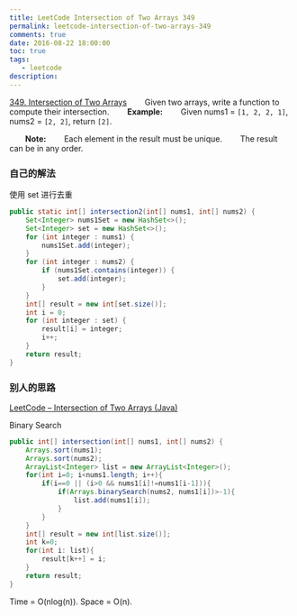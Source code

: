 ```yaml
---
title: LeetCode Intersection of Two Arrays 349
permalink: leetcode-intersection-of-two-arrays-349
comments: true
date: 2016-08-22 18:00:00
toc: true
tags:
   - leetcode
description:
---
```

[349. Intersection of Two Arrays](https://leetcode.com/problems/intersection-of-two-arrays/)
&emsp;&emsp;Given two arrays, write a function to compute their intersection.
&emsp;&emsp;**Example:**
&emsp;&emsp;Given nums1 = `[1, 2, 2, 1]`, nums2 = `[2, 2]`, return `[2]`.
<!-- more -->
&emsp;&emsp;**Note:**
&emsp;&emsp;Each element in the result must be unique.
&emsp;&emsp;The result can be in any order.

### 自己的解法

使用 set 进行去重

``` java
public static int[] intersection2(int[] nums1, int[] nums2) {
	Set<Integer> nums1Set = new HashSet<>();
	Set<Integer> set = new HashSet<>();
	for (int integer : nums1) {
		nums1Set.add(integer);
	}
	for (int integer : nums2) {
		if (nums1Set.contains(integer)) {
			set.add(integer);
		}
	}
	int[] result = new int[set.size()];
	int i = 0;
	for (int integer : set) {
		result[i] = integer;
		i++;
	}
	return result;
}
```
### 别人的思路

[LeetCode – Intersection of Two Arrays (Java)](www.programcreek.com/2015/05/leetcode-intersection-of-two-arrays-java/)

Binary Search
``` java
public int[] intersection(int[] nums1, int[] nums2) {
    Arrays.sort(nums1);
    Arrays.sort(nums2);
    ArrayList<Integer> list = new ArrayList<Integer>();
    for(int i=0; i<nums1.length; i++){
        if(i==0 || (i>0 && nums1[i]!=nums1[i-1])){
            if(Arrays.binarySearch(nums2, nums1[i])>-1){
                list.add(nums1[i]);
            }
        }
    }
    int[] result = new int[list.size()];
    int k=0;
    for(int i: list){
        result[k++] = i;
    }
    return result;
}
```

Time = O(nlog(n)).
Space = O(n).
